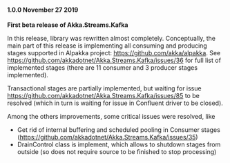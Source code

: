 #### 1.0.0 November 27 2019 ####
**First beta release of Akka.Streams.Kafka**

In this release, library was rewritten almost completely.
Conceptually, the main part of this release is implementing all consuming and producing stages supported in Alpakka project: https://github.com/akka/alpakka.
See https://github.com/akkadotnet/Akka.Streams.Kafka/issues/36 for full list of implemented stages (there are 11 consumer and 3 producer stages implemented).

Transactional stages are partially implemented, but waiting for issue https://github.com/akkadotnet/Akka.Streams.Kafka/issues/85 to be resolved 
(which in turn is waiting for issue in Confluent driver to be closed).

Among the others improvements, some critical issues were resolved, like
- Get rid of internal buffering and scheduled pooling in Consumer stages (https://github.com/akkadotnet/Akka.Streams.Kafka/issues/35)
- DrainControl class is implement, which allows to shutdown stages from outside (so does not require source to be finished to stop processing)